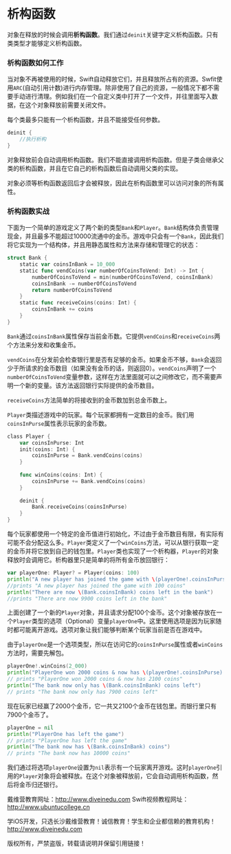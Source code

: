 # 析构函数

对象在释放的时候会调用**析构函数**。我们通过`deinit`关键字定义析构函数。只有类类型才能够定义析构函数。

### 析构函数如何工作
当对象不再被使用的时候，Swift自动释放它们，并且释放所占有的资源。Swfit使用`ARC`(自动引用计数)进行内存管理。除非使用了自己的资源，一般情况下都不需要手动进行清理。例如我们在一个自定义类中打开了一个文件，并往里面写入数据，在这个对象释放前需要关闭文件。

每个类最多只能有一个析构函数，并且不能接受任何参数。
```go
deinit {
	//执行析构
}
```

对象释放前会自动调用析构函数。我们不能直接调用析构函数。但是子类会继承父类的析构函数，并且在它自己的析构函数后自动调用父类的实现。

对象必须等析构函数返回后才会被释放，因此在析构函数里可以访问对象的所有属性。

### 析构函数实战
下面为一个简单的游戏定义了两个新的类型`Bank`和`Player`。`Bank`结构体负责管理现金，并且最多不能超过10000流通中的金币。游戏中只会有一个`Bank`，因此我们将它实现为一个结构体，并且用静态属性和方法来存储和管理它的状态：
```go
struct Bank {
    static var coinsInBank = 10_000
    static func vendCoins(var numberOfCoinsToVend: Int) -> Int {
        numberOfCoinsToVend = min(numberOfCoinsToVend, coinsInBank)
        coinsInBank -= numberOfCoinsToVend
        return numberOfCoinsToVend
    }
    static func receiveCoins(coins: Int) {
        coinsInBank += coins
    }
}
```

`Bank`通过`coinsInBank`属性保存当前金币数。它提供`vendCoins`和`receiveCoins`两个方法来分发和收集金币。

`vendCoins`在分发前会检查银行里是否有足够的金币。如果金币不够，`Bank`会返回少于所请求的金币数目（如果没有金币的话，则返回0）。`vendCoins`声明了一个`numberOfCoinsToVend`变量参数，这样在方法里面就可以之间修改它，而不需要声明一个新的变量。该方法返回银行实际提供的金币数目。

`receiveCoins`方法简单的将接收到的金币数加到总金币数上。

`Player`类描述游戏中的玩家。每个玩家都拥有一定数目的金币。我们用`coinsInPurse`属性表示玩家的金币数。
```go
class Player {
	var coinsInPurse: Int
    init(coins: Int) {
    	coinsInPurse = Bank.vendCoins(coins)
    }
    
    func winCoins(coins: Int) {
    	coinsInPurse += Bank.vendCoins(coins)
    }
    
    deinit {
    	Bank.receiveCoins(coinsInPurse)
    }
}
```

每个玩家都使用一个特定的金币值进行初始化，不过由于金币数目有限，有实际有可能不会分配这么多。`Player`类定义了一个`winCoins`方法，可以从银行获取一定的金币并将它放到自己的钱包里。`Player`类也实现了一个析构器，`Player`的对象释放时会调用它。析构器里只是简单的将所有金币放回银行：
```go
var playerOne: Player? = Player(coins: 100)
println("A new player has joined the game with \(playerOne!.coinsInPurse) coins")
//prints "A new player has joined the game with 100 coins"
println("There are now \(Bank.coinsInBank) coins left in the bank")
//prints "There are now 9900 coins left in the bank"
```

上面创建了一个新的`Player`对象，并且请求分配100个金币。这个对象被存放在一个`Player`类型的选项（Optional）变量`playerOne`中。这里使用选项是因为玩家随时都可能离开游戏。选项对象让我们能够判断某个玩家当前是否在游戏中。

由于`playerOne`是一个选项类型，所以在访问它的`coinsInPurse`属性或者`winCoins`方法时，需要先解包。
```go
playerOne!.winCoins(2_000)
println("PlayerOne won 2000 coins & now has \(playerOne!.coinsInPurse) coins")
// prints "PlayerOne won 2000 coins & now has 2100 coins"
println("The bank now only has \(Bank.coinsInBank) coins left")
// prints "The bank now only has 7900 coins left"
```

现在玩家已经赢了2000个金币，它一共又2100个金币在钱包里。而银行里只有7900个金币了。
```go
playerOne = nil
println("PlayerOne has left the game")
// prints "PlayerOne has left the game"
println("The bank now has \(Bank.coinsInBank) coins")
// prints "The bank now has 10000 coins"
```

我们通过将选项`playerOne`设置为`nil`表示有一个玩家离开游戏。这时`playerOne`引用的`Player`对象将会被释放。在这个对象被释放前，它会自动调用析构函数，然后将金币归还银行。

戴维营教育网址：http://www.diveinedu.com
Swift视频教程网址：http://www.ubuntucollege.cn

学iOS开发，只选长沙戴维营教育！诚信教育！学生和企业都信赖的教育机构！http://www.diveinedu.com

版权所有，严禁盗版，转载请说明并保留引用链接！